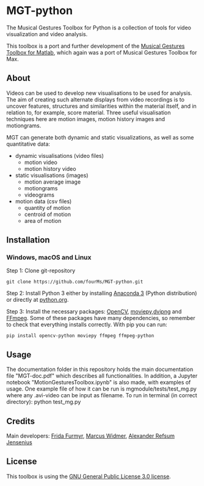 # MGT-python

The Musical Gestures Toolbox for Python is a collection of tools for video visualization and video analysis.

This toolbox is a port and further development of the [Musical Gestures Toolbox for Matlab](https://github.com/fourMs/MGT-matlab), which again was a port of Musical Gestures Toolbox for Max.


## About

Videos can be used to develop new visualisations to be used for analysis. The aim of creating such alternate displays from video recordings is to uncover features, structures and similarities within the material itself, and in relation to, for example, score material. Three useful visualisation techniques here are motion images, motion history images and motiongrams.

MGT can generate both dynamic and static visualizations, as well as some quantitative data:

- dynamic visualisations (video files)
    - motion video
    - motion history video
- static visualisations (images)
    - motion average image
    - motiongrams
    - videograms
- motion data (csv files)
    - quantity of motion
    - centroid of motion
    - area of motion

## Installation


### Windows, macOS and Linux

Step 1: Clone git-repository

    git clone https://github.com/fourMs/MGT-python.git

Step 2: Install Python 3 either by installing [Anaconda 3](https://www.anaconda.com/distribution/) (Python distribution) or directly at [python.org](http://www.python.org).

Step 3: Install the necessary packages: [OpenCV](https://opencv.org/releases/), [moviepy](https://zulko.github.io/moviepy/install.html),[dvipng](https://ctan.org/pkg/dvipng?lang=en) and [FFmpeg](https://ffmpeg.org/download.html). Some of these packages have many dependencies, so remember to check that everything installs correctly. With pip you can run:

    pip install opencv-python moviepy ffmpeg ffmpeg-python



## Usage

The documentation folder in this repository holds the main documentation file "MGT-doc.pdf" which describes all functionalities. In addition, a Jupyter notebook "MotionGesturesToolbox.ipynb" is also made, with examples of usage. One example file of how it can be run is mgmodule/tests/test_mg.py where any .avi-video can be input as filename. To run in terminal (in correct directory): python test_mg.py

## Credits

Main developers: [Frida Furmyr](https://github.com/fridafu), [Marcus Widmer](https://github.com/marcuswidmer), [Alexander Refsum Jensenius](https://github.com/alexarje/)

## License

This toolbox is using the [GNU General Public License 3.0 license](https://www.gnu.org/licenses/gpl-3.0.en.html).
